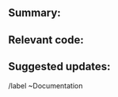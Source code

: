 ## Summary:
<!-- Explain what is missing/incorrect/out-of-date -->

## Relevant code:
<!-- What changed in order to cause this lack of correct documentation -->

## Suggested updates:
<!-- Detail the work that needs to be done the update the documentation -->

/label ~Documentation